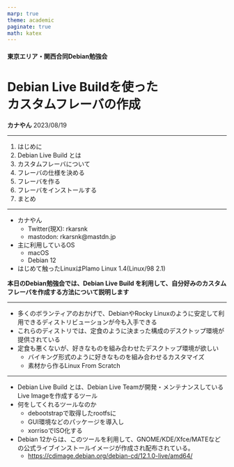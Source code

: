 ```yaml
---
marp: true
theme: academic
paginate: true
math: katex
---
```


<!-- _class: lead -->
<!-- paginate: false -->
#### 東京エリア・関西合同Debian勉強会
# Debian Live Buildを使った<br>カスタムフレーバの作成

**カナやん**
2023/08/19

---

<!-- _header: 目次 -->
<!-- paginate: true -->
1. はじめに
1. Debian Live Build とは
1. カスタムフレーバについて
1. フレーバの仕様を決める
1. フレーバを作る
1. フレーバをインストールする
1. まとめ

---

<!-- _header: 自己紹介 -->
- カナやん
    - Twitter(現X): rkarsnk
    - mastodon: rkarsnk\@mastdn.jp
- 主に利用しているOS
    - macOS
    - Debian 12
- はじめて触ったLinuxはPlamo Linux 1.4(Linux/98 2.1)

**本日のDebian勉強会では、Debian Live Build を利用して、自分好みのカスタムフレーバを作成する方法について説明します**

---
<!-- _header: はじめに -->
- 多くのボランティアのおかげで、DebianやRocky Linuxのように安定して利用できるディストリビューションが今も入手できる
- これらのディストリでは、定食のように決まった構成のデスクトップ環境が提供されている
- 定食も悪くないが、好きなものを組み合わせたデスクトップ環境が欲しい
    - バイキング形式のように好きなものを組み合わせるカスタマイズ
    - 素材から作るLinux From Scratch


---
<!-- _header: Debian Live Build とは -->
- Debian Live Build とは、Debian Live Teamが開発・メンテナンスしているLive Imageを作成するツール
- 何をしてくれるツールなのか
    - debootstrapで取得したrootfsに
    - GUI環境などのパッケージを導入し
    - xorrisoでISO化する
- Debian 12からは、このツールを利用して、GNOME/KDE/Xfce/MATEなどの公式ライブインストールイメージが作成され配布されている。
    - https://cdimage.debian.org/debian-cd/12.1.0-live/amd64/
    
